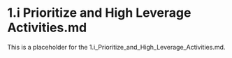 # 1.i Prioritize and High Leverage Activities.md

This is a placeholder for the 1.i_Prioritize_and_High_Leverage_Activities.md.